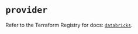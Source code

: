 # `provider`

Refer to the Terraform Registry for docs: [`databricks`](https://registry.terraform.io/providers/databricks/databricks/1.82.0/docs).
